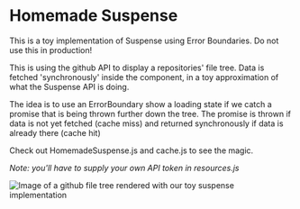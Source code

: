 # Homemade Suspense

This is a toy implementation of Suspense using Error Boundaries.
Do not use this in production!

This is using the github API to display a repositories' file tree. Data is fetched 'synchronously' inside the component, in a toy approximation of what the Suspense API is doing.

The idea is to use an ErrorBoundary show a loading state if we catch a promise that is being thrown further down the tree. The promise is thrown if data is not yet fetched (cache miss) and returned synchronously if data is already there (cache hit)

Check out HomemadeSuspense.js and cache.js to see the magic.

_Note: you'll have to supply your own API token in resources.js_

![Image of a github file tree rendered with our toy suspense implementation](https://i.imgur.com/lxvHZ68.png)
